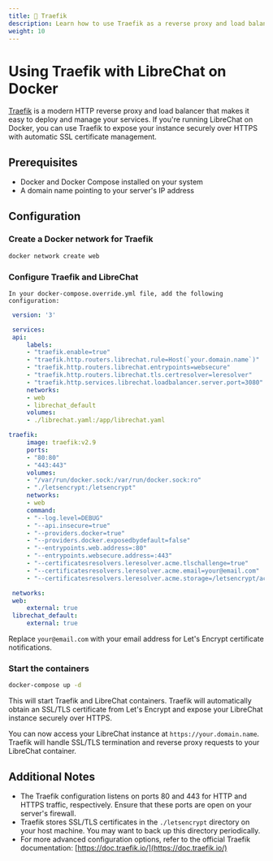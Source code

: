 ```yaml
---
title: 🚦 Traefik
description: Learn how to use Traefik as a reverse proxy and load balancer to expose your LibreChat instance securely over HTTPS with automatic SSL/TLS certificate management.
weight: 10
---
```


# Using Traefik with LibreChat on Docker

[Traefik](https://traefik.io/) is a modern HTTP reverse proxy and load balancer that makes it easy to deploy and manage your services. If you're running LibreChat on Docker, you can use Traefik to expose your instance securely over HTTPS with automatic SSL certificate management.

## Prerequisites

- Docker and Docker Compose installed on your system
- A domain name pointing to your server's IP address

## Configuration

### **Create a Docker network for Traefik**

   ```bash
   docker network create web
   ```

### **Configure Traefik and LibreChat**

    In your docker-compose.override.yml file, add the following configuration:

   ```yaml
    version: '3'

    services:
    api:
        labels:
        - "traefik.enable=true"
        - "traefik.http.routers.librechat.rule=Host(`your.domain.name`)"
        - "traefik.http.routers.librechat.entrypoints=websecure"
        - "traefik.http.routers.librechat.tls.certresolver=leresolver"
        - "traefik.http.services.librechat.loadbalancer.server.port=3080"
        networks:
        - web
        - librechat_default
        volumes:
        - ./librechat.yaml:/app/librechat.yaml

traefik:
        image: traefik:v2.9
        ports:
        - "80:80"
        - "443:443"
        volumes:
        - "/var/run/docker.sock:/var/run/docker.sock:ro"
        - "./letsencrypt:/letsencrypt"
        networks:
        - web
        command:
        - "--log.level=DEBUG"
        - "--api.insecure=true"
        - "--providers.docker=true"
        - "--providers.docker.exposedbydefault=false"
        - "--entrypoints.web.address=:80"
        - "--entrypoints.websecure.address=:443"
        - "--certificatesresolvers.leresolver.acme.tlschallenge=true"
        - "--certificatesresolvers.leresolver.acme.email=your@email.com"
        - "--certificatesresolvers.leresolver.acme.storage=/letsencrypt/acme.json"

    networks:
    web:
        external: true
    librechat_default:
        external: true
   ```

   Replace `your@email.com` with your email address for Let's Encrypt certificate notifications.

### **Start the containers**

   ```bash
   docker-compose up -d
   ```

   This will start Traefik and LibreChat containers. Traefik will automatically obtain an SSL/TLS certificate from Let's Encrypt and expose your LibreChat instance securely over HTTPS.

You can now access your LibreChat instance at `https://your.domain.name`. Traefik will handle SSL/TLS termination and reverse proxy requests to your LibreChat container.

## Additional Notes

- The Traefik configuration listens on ports 80 and 443 for HTTP and HTTPS traffic, respectively. Ensure that these ports are open on your server's firewall.
- Traefik stores SSL/TLS certificates in the `./letsencrypt` directory on your host machine. You may want to back up this directory periodically.
- For more advanced configuration options, refer to the official Traefik documentation: [https://doc.traefik.io/](https://doc.traefik.io/)
